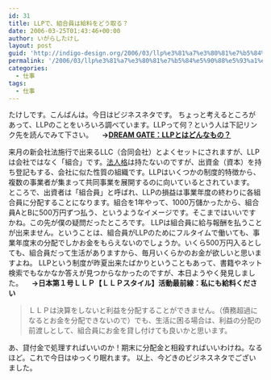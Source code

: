 ```yaml
---
id: 31
title: LLPで、組合員は給料をどう取る？
date: 2006-03-25T01:43:46+00:00
author: いがらしたけし
layout: post
guid: 'http://indigo-design.org/2006/03/llp%e3%81%a7%e3%80%81%e7%b5%84%e5%90%88%e5%93%a1%e3%81%af%e7%b5%a6%e6%96%99%e3%82%92%e3%81%a9%e3%81%86%e5%8f%96%e3%82%8b%ef%bc%9f/'
permalink: '/2006/03/llp%e3%81%a7%e3%80%81%e7%b5%84%e5%90%88%e5%93%a1%e3%81%af%e7%b5%a6%e6%96%99%e3%82%92%e3%81%a9%e3%81%86%e5%8f%96%e3%82%8b%ef%bc%9f/'
categories:
  - 仕事
tags:
  - 仕事
---
```

たけしです。こんばんは。今日はビジネスネタです。
ちょっと考えるところがあって、LLPのことをいろいろ調べています。LLPって何？という人は下記リンク先を読んでみて下さい。
　<strong>→<a href="http://www.dreamgate.gr.jp/guide/kaisha-shurui/llp/llptoha" target="_blank">DREAM GATE：LLPとはどんなもの？</a></strong>

<!--more-->
来月の新会社法施行で出来るLLC（合同会社）とよくセットにされますが、LLPは会社ではなく「組合」です。<a href="http://ja.wikipedia.org/wiki/%E6%B3%95%E4%BA%BA%E6%A0%BC" target="_blank">法人格</a>は持たないのですが、出資金（資本）を持ち登記もする、会社に似た性質の組織です。LLPはいくつかの制度的特徴から、複数の事業者が集まって共同事業を展開するのに向いているとされています。
ところで、出資者は「組合員」と呼ばれ、LLPの損益は事業年度の終わりに各組合員に分配することになります。組合を1年やって、1000万儲かったから、組合員AとBに500万円ずつ払う、というようなイメージです。そこまではいいですかね。この先が僕の疑問だったところです。
LLPは組合員に給与報酬を払うことが出来ません。ということは、組合員がLLPのためにフルタイムで働いても、事業年度末の分配でしかお金をもらえないのでしょうか。いくら500万円入るとしても、組合員だって生活がありますから、毎月いくらかのお金が欲しいと思いますよね。
LLPという制度が昨夏出来たばかりということもあって、書籍やネット検索でもなかなか答えが見つからなかったのですが、本日ようやく発見しました。
　<strong>→日本第１号ＬＬＰ【ＬＬＰスタイル】活動最前線：私にも給料ください</strong>
<blockquote>ＬＬＰは決算をしないと利益を分配することができません。（債務超過になるとお金を分配できないので）でも、生活に困る場合は、利益の分配の前渡しとして、組合員にお金を貸し付けても良いかと思います。</blockquote>
あ、貸付金で処理すればいいのか！期末に分配金と相殺すればいいわけね。なるほど。これで今日はゆっくり眠れます。
以上、今どきのビジネスネタでございました。